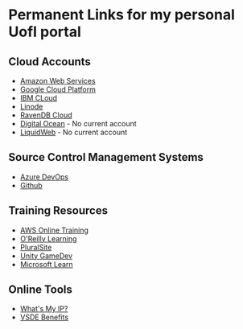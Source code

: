 # Permanent Links for my personal UofI portal

## Cloud Accounts

* [Amazon Web Services](https://us-west-2.console.aws.amazon.com/console/home?nc2=h_ct&region=us-west-2&src=header-signin#)
* [Google Cloud Platform](https://console.cloud.google.com/home/dashboard)
* [IBM CLoud](https://cloud.ibm.com/)
* [Linode](https://cloud.linode.com/dashboard)
* [RavenDB Cloud](https://cloud.ravendb.net/portal/jakebladt/products)
* [Digital Ocean](https://www.digitalocean.com/) - No current account
* [LiquidWeb](https://www.liquidweb.com/) - No current account

## Source Control Management Systems

* [Azure DevOps](https://dev.azure.com/jakebladt/)
* [Github](https://github.com/jake-bladt)

## Training Resources

* [AWS Online Training](https://www.aws.training/)
* [O'Reilly Learning](https://learning.oreilly.com/home/)
* [PluralSite](https://www.pluralsite.com)
* [Unity GameDev](https://unity.gamedevhq.com/)
* [Microsoft Learn](https://docs.microsoft.com/en-us/learn/)

## Online Tools

* [What's My IP?](https://whatsmyip.com/)
* [VSDE Benefits](https://my.visualstudio.com/Benefits?wt.mc_id=o~msft~profile~devprogram_attach&workflowid=devprogram&mkt=en-us)
